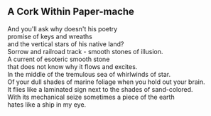 A Cork Within Paper-mache
-------------------------
And you'll ask why doesn't his poetry  
promise of keys and wreaths  
and the vertical stars of his native land?  
Sorrow and railroad track - smooth stones of illusion.  
A current of esoteric smooth stone  
that does not know why it flows and excites.  
In the middle of the tremulous sea of whirlwinds of star.  
Of your dull shades of marine foliage when you hold out your brain.  
It flies like a laminated sign next to the shades of sand-colored.  
With its mechanical seize sometimes a piece of the earth  
hates like a ship in my eye.  
